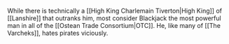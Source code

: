 While there is technically a [[High King Charlemain Tiverton|High King]] of [[Lanshire]] that outranks him, most consider Blackjack the most powerful man in all of the [[Ostean Trade Consortium|OTC]]. He, like many of [[The Varcheks]], hates pirates viciously.